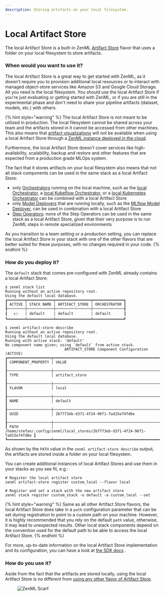 ```yaml
---
description: Storing artifacts on your local filesystem.
---
```


# Local Artifact Store

The local Artifact Store is a built-in ZenML [Artifact Store](./) flavor that uses a folder on your local filesystem to store artifacts.

### When would you want to use it?

The local Artifact Store is a great way to get started with ZenML, as it doesn't require you to provision additional local resources or to interact with managed object-store services like Amazon S3 and Google Cloud Storage. All you need is the local filesystem. You should use the local Artifact Store if you're just evaluating or getting started with ZenML, or if you are still in the experimental phase and don't need to share your pipeline artifacts (dataset, models, etc.) with others.

{% hint style="warning" %}
The local Artifact Store is not meant to be utilized in production. The local filesystem cannot be shared across your team and the artifacts stored in it cannot be accessed from other machines. This also means that [artifact visualizations](https://docs.zenml.io/how-to/data-artifact-management/visualize-artifacts/) will not be available when using a local Artifact Store through a [ZenML instance deployed in the cloud](https://docs.zenml.io/getting-started/deploying-zenml/).

Furthermore, the local Artifact Store doesn't cover services like high-availability, scalability, backup and restore and other features that are expected from a production grade MLOps system.

The fact that it stores artifacts on your local filesystem also means that not all stack components can be used in the same stack as a local Artifact Store:

* only [Orchestrators](https://docs.zenml.io/stacks/orchestrators/) running on the local machine, such as the [local Orchestrator](https://docs.zenml.io/stacks/orchestrators/local), a [local Kubeflow Orchestrator](https://docs.zenml.io/stacks/orchestrators/kubeflow), or a [local Kubernetes Orchestrator](https://docs.zenml.io/stacks/orchestrators/kubernetes) can be combined with a local Artifact Store
* only [Model Deployers](https://docs.zenml.io/stacks/model-deployers/) that are running locally, such as the [MLflow Model Deployer](https://docs.zenml.io/stacks/model-deployers/mlflow), can be used in combination with a local Artifact Store
* [Step Operators](https://docs.zenml.io/stacks/step-operators/): none of the Step Operators can be used in the same stack as a local Artifact Store, given that their very purpose is to run ZenML steps in remote specialized environments

As you transition to a team setting or a production setting, you can replace the local Artifact Store in your stack with one of the other flavors that are better suited for these purposes, with no changes required in your code.
{% endhint %}

### How do you deploy it?

The `default` stack that comes pre-configured with ZenML already contains a local Artifact Store:

```
$ zenml stack list
Running without an active repository root.
Using the default local database.
┏━━━━━━━━┯━━━━━━━━━━━━┯━━━━━━━━━━━━━━━━┯━━━━━━━━━━━━━━┓
┃ ACTIVE │ STACK NAME │ ARTIFACT_STORE │ ORCHESTRATOR ┃
┠────────┼────────────┼────────────────┼──────────────┨
┃   👉   │ default    │ default        │ default      ┃
┗━━━━━━━━┷━━━━━━━━━━━━┷━━━━━━━━━━━━━━━━┷━━━━━━━━━━━━━━┛

$ zenml artifact-store describe
Running without an active repository root.
Using the default local database.
Running with active stack: 'default'
No component name given; using `default` from active stack.
                           ARTIFACT_STORE Component Configuration (ACTIVE)                           
┏━━━━━━━━━━━━━━━━━━━━┯━━━━━━━━━━━━━━━━━━━━━━━━━━━━━━━━━━━━━━━━━━━━━━━━━━━━━━━━━━━━━━━━━━━━━━━━━━━━━━┓
┃ COMPONENT_PROPERTY │ VALUE                                                                        ┃
┠────────────────────┼──────────────────────────────────────────────────────────────────────────────┨
┃ TYPE               │ artifact_store                                                               ┃
┠────────────────────┼──────────────────────────────────────────────────────────────────────────────┨
┃ FLAVOR             │ local                                                                        ┃
┠────────────────────┼──────────────────────────────────────────────────────────────────────────────┨
┃ NAME               │ default                                                                      ┃
┠────────────────────┼──────────────────────────────────────────────────────────────────────────────┨
┃ UUID               │ 2b7773eb-d371-4f24-96f1-fad15e74fd6e                                         ┃
┠────────────────────┼──────────────────────────────────────────────────────────────────────────────┨
┃ PATH               │ /home/stefan/.config/zenml/local_stores/2b7773eb-d371-4f24-96f1-fad15e74fd6e ┃
┗━━━━━━━━━━━━━━━━━━━━┷━━━━━━━━━━━━━━━━━━━━━━━━━━━━━━━━━━━━━━━━━━━━━━━━━━━━━━━━━━━━━━━━━━━━━━━━━━━━━━┛
```

As shown by the `PATH` value in the `zenml artifact-store describe` output, the artifacts are stored inside a folder on your local filesystem.

You can create additional instances of local Artifact Stores and use them in your stacks as you see fit, e.g.:

```shell
# Register the local artifact store
zenml artifact-store register custom_local --flavor local

# Register and set a stack with the new artifact store
zenml stack register custom_stack -o default -a custom_local --set
```

{% hint style="warning" %}
Same as all other Artifact Store flavors, the local Artifact Store does take in a `path` configuration parameter that can be set during registration to point to a custom path on your machine. However, it is highly recommended that you rely on the default `path` value, otherwise, it may lead to unexpected results. Other local stack components depend on the convention used for the default path to be able to access the local Artifact Store.
{% endhint %}

For more, up-to-date information on the local Artifact Store implementation and its configuration, you can have a look at [the SDK docs](https://sdkdocs.zenml.io/latest/core_code_docs/core-artifact_stores.html#zenml.artifact_stores.local_artifact_store) .

### How do you use it?

Aside from the fact that the artifacts are stored locally, using the local Artifact Store is no different from [using any other flavor of Artifact Store](./#how-to-use-it).

<figure><img src="https://static.scarf.sh/a.png?x-pxid=f0b4f458-0a54-4fcd-aa95-d5ee424815bc" alt="ZenML Scarf"><figcaption></figcaption></figure>
